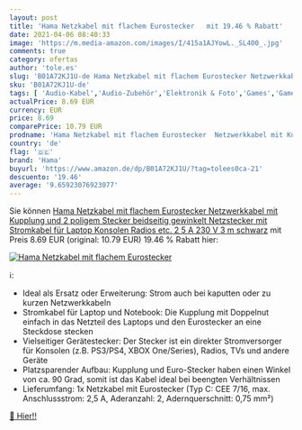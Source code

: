```yaml
---
layout: post
title: 'Hama Netzkabel mit flachem Eurostecker   mit 19.46 % Rabatt'
date: 2021-04-06 08:40:33
image: 'https://m.media-amazon.com/images/I/415a1AJYowL._SL400_.jpg'
comments: true
category: ofertas
author: 'tole.es'
slug: 'B01A72KJ1U-de Hama Netzkabel mit flachem Eurostecker Netzwerkkabel mit...'
sku: 'B01A72KJ1U-de'
tags: [ 'Audio-Kabel','Audio-Zubehör','Elektronik & Foto','Games','Games, Hardware & Zubehör für PlayStation 2','Hifi & Audio','Netzkabel','Veraltete Systeme & Micro-Konsolen','hama', ]
actualPrice: 8.69 EUR
currency: EUR
price: 8.69
comparePrice: 10.79 EUR
prodname: 'Hama Netzkabel mit flachem Eurostecker  Netzwerkkabel mit Kupplung und 2 poligem Stecker  beidseitig gewinkelt  Netzstecker mit Stromkabel für Laptop  Konsolen  Radios etc.  2 5 A  230 V  3 m  schwarz'
country: 'de'
flag: '🇩🇪'
brand: 'Hama'
buyurl: 'https://www.amazon.de/dp/B01A72KJ1U/?tag=tolees0ca-21'
descuento: '19.46'
average: '9.65923076923077'
---
```


Sie können [Hama Netzkabel mit flachem Eurostecker  Netzwerkkabel mit Kupplung und 2 poligem Stecker  beidseitig gewinkelt  Netzstecker mit Stromkabel für Laptop  Konsolen  Radios etc.  2 5 A  230 V  3 m  schwarz](https://www.amazon.de/dp/B01A72KJ1U/?tag=tolees0ca-21) mit Preis 8.69 EUR (original: 10.79 EUR) 19.46 % Rabatt hier:

[![Hama Netzkabel mit flachem Eurostecker  ](https://m.media-amazon.com/images/I/415a1AJYowL._SL400_.jpg)](https://www.amazon.de/dp/B01A72KJ1U/?tag=tolees0ca-21)

ℹ️:

- Ideal als Ersatz oder Erweiterung: Strom auch bei kaputten oder zu kurzen Netzwerkkabeln
- Stromkabel für Laptop und Notebook: Die Kupplung mit Doppelnut einfach in das Netzteil des Laptops und den Eurostecker an eine Steckdose stecken
- Vielseitiger Gerätestecker: Der Stecker ist ein direkter Stromversorger für Konsolen (z.B. PS3/PS4, XBOX One/Series), Radios, TVs und andere Geräte
- Platzsparender Aufbau: Kupplung und Euro-Stecker haben einen Winkel von ca. 90 Grad, somit ist das Kabel ideal bei beengten Verhältnissen
- Lieferumfang: 1x Netzkabel mit Eurostecker (Typ C: CEE 7/16, max. Anschlussstrom: 2,5 A, Aderanzahl: 2, Adernquerschnitt: 0,75 mm²)

[🛒 Hier!!](https://www.amazon.de/dp/B01A72KJ1U/?tag=tolees0ca-21)

